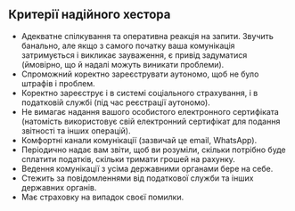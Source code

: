 ## Критерії надійного хестора

- Адекватне спілкування та оперативна реакція на запити. Звучить банально, але якщо з самого початку ваша комунікація
  затримується і викликає зауваження, є привід задуматися (ймовірно, що й надалі можуть виникати проблеми).
- Спроможний коректно зареєструвати аутономо, щоб не було штрафів і проблем.
- Коректно зареєструє і в системі соціального страхування, і в податковій службі (під час реєстрації аутономо).
- Не вимагає надання вашого особистого електронного сертифіката (натомість використовує свій електронний сертифікат для
  подання звітності та інших операцій).
- Комфортні канали комунікації (зазвичай це email, WhatsApp).
- Періодично надає вам звіти, щоб ви розуміли, скільки потрібно буде сплатити податків, скільки тримати
  грошей на рахунку.
- Ведення комунікації з усіма державними органами бере на себе.
- Стежить за повідомленнями від податкової служби та інших державних органів.
- Має страховку на випадок своєї помилки.
